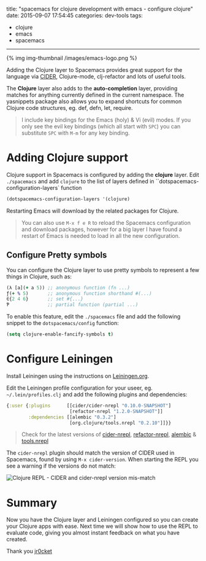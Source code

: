 title: "spacemacs for clojure development with emacs - configure clojure"
date: 2015-09-07 17:54:45
categories: dev-tools
tags:
- clojure
- emacs
- spacemacs
---

{% img img-thumbnail /images/emacs-logo.png %}

Adding the Clojure layer to Spacemacs provides great support for the language via [CIDER](https://github.com/clojure-emacs/cider), Clojure-mode, clj-refactor and lots of useful tools.

The **Clojure** layer also adds to the **auto-completion** layer, providing matches for anything currently defined in the current namespace.  The yasnippets package also allows you to expand shortcuts for common Clojure code structures, eg. def, defn, let, require.

> I include key bindings for the Emacs (holy) & Vi (evil) modes.  If you only see the evil key bindings (which all start with `SPC`) you can substitute `SPC` with `M-m` for any key binding.

<!-- more -->

# Adding Clojure support

Clojure support in Spacemacs is configured by adding the **clojure** layer.  Edit `./spacemacs` and add `clojure` to the list of layers defined in ``dotspacemacs-configuration-layers` function

```lisp
(dotspacemacs-configuration-layers '(clojure)
```

Restarting Emacs will download by the related packages for Clojure.

> You can also use `M-x f e R` to reload the Spacemacs configuration and download packages, however for a big layer I have found a restart of Emacs is needed to load in all the new configuration.


## Configure Pretty symbols

You can configure the Clojure layer to use pretty symbols to represent a few things in Clojure, such as:

```clojure
(λ [a](+ a 5)) ;; anonymous function (fn ...)
ƒ(+ % 5)       ;; anonymous function shorthand #(...)
∈{2 4 6}       ;; set #{...}
Ƥ              ;; partial function (partial ...)
```

To enable this feature, edit the `./spacemacs` file and add the following snippet to the `dotspacemacs/config` function:

```lisp
(setq clojure-enable-fancify-symbols t)
```

# Configure Leiningen

Install Leiningen using the instructions on [Leiningen.org](http://leiningen.org).

Edit the Leiningen profile configuration for your useer, eg. `~/.lein/profiles.clj` and add the following plugins and dependencies:

```clojure
{:user {:plugins      [[cider/cider-nrepl "0.10.0-SNAPSHOT"]
                       [refactor-nrepl "1.2.0-SNAPSHOT"]]
        :dependencies [[alembic "0.3.2"]
                       [org.clojure/tools.nrepl "0.2.10"]]}}
```

> Check for the latest versions of [cider-nrepl](https://clojars.org/cider/cider-nrepl), [refactor-nrepl](https://clojars.org/refactor-nrepl), [alembic](https://clojars.org/alembic) & [tools.nrepl](https://github.com/clojure/tools.nrepl)

The `cider-nrepl` plugin should match the version of CIDER used in Spacemacs, found by using  `M-x cider-version`. When starting the REPL you see a warning if the versions do not match:

![Clojure REPL - CIDER and cider-nrepl version mis-match](/images/spacemacs-clojure-cider-nrepl-match-error-in-repl.png)

# Summary

Now you have the Clojure layer and Leiningen configured so you can create your Clojure apps with ease.  Next time we will show how to use the REPL to evaluate code, giving you almost instant feedback on what you have created.

Thank you
[jr0cket](https://twitter.com/jr0cket)
